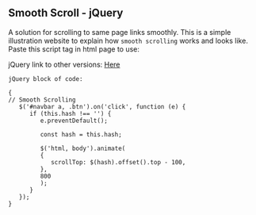 ## Smooth Scroll - jQuery

A solution for scrolling to same page links smoothly.
This is a simple illustration website to explain how `smooth scrolling` works and looks like.
Paste this script tag in html page to use:

<script
  src="https://code.jquery.com/jquery-3.5.1.min.js"
  integrity="sha256-9/aliU8dGd2tb6OSsuzixeV4y/faTqgFtohetphbbj0="
  crossorigin="anonymous"></script>

jQuery link to other versions: [Here](https://code.jquery.com/)

`jQuery block of code:`

```
{
// Smooth Scrolling
   $('#navbar a, .btn').on('click', function (e) {
      if (this.hash !== '') {
         e.preventDefault();

         const hash = this.hash;

         $('html, body').animate(
         {
            scrollTop: $(hash).offset().top - 100,
         },
         800
         );
      }
   });
}
```